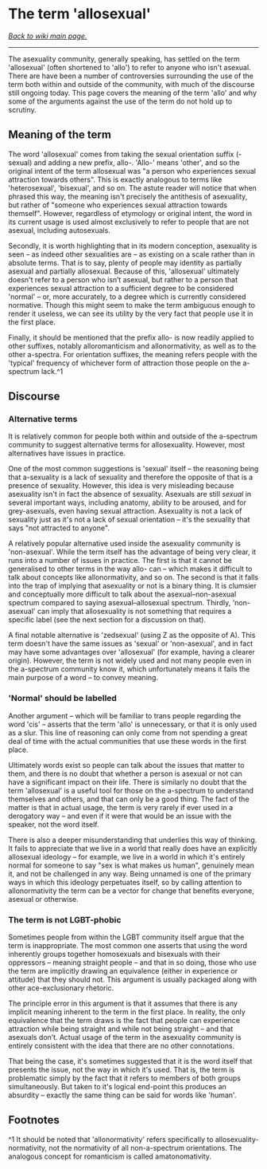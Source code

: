 # The term 'allosexual'

[*Back to wiki main page.*](https://github.com/MissTeapot/LGBT-Wikis/blob/main/github_wiki/asexuality/index.md)

-----

The asexuality community, generally speaking, has settled on the term 'allosexual' (often shortened to 'allo') to refer to anyone who isn't asexual. There are have been a number of controversies surrounding the use of the term both within and outside of the community, with much of the discourse still ongoing today. This page covers the meaning of the term 'allo' and why some of the arguments against the use of the term do not hold up to scrutiny.

## Meaning of the term

The word 'allosexual' comes from taking the sexual orientation suffix (-sexual) and adding a new prefix, allo-. 'Allo-' means 'other', and so the original intent of the term allosexual was "a person who experiences sexual attraction towards others". This is exactly analogous to terms like 'heterosexual', 'bisexual', and so on. The astute reader will notice that when phrased this way, the meaning isn't precisely the antithesis of asexuality, but rather of "someone who experiences sexual attraction towards themself". However, regardless of etymology or original intent, the word in its current usage is used almost exclusively to refer to people that are not asexual, including autosexuals.

Secondly, it is worth highlighting that in its modern conception, asexuality is seen – as indeed other sexualities are – as existing on a scale rather than in absolute terms. That is to say, plenty of people may identity as partially asexual and partially allosexual. Because of this, 'allosexual' ultimately doesn't refer to a person who isn’t asexual, but rather to a person that experiences sexual attraction to a sufficient degree to be considered 'normal' – or, more accurately, to a degree which is currently considered normative. Though this might seem to make the term ambiguous enough to render it useless, we can see its utility by the very fact that people use it in the first place.

Finally, it should be mentioned that the prefix allo- is now readily applied to other suffixes, notably alloromanticism and allonormativity, as well as to the other a-spectra. For orientation suffixes, the meaning refers people with the 'typical' frequency of whichever form of attraction those people on the a-spectrum lack.^1

## Discourse

### Alternative terms

It is relatively common for people both within and outside of the a-spectrum community to suggest alternative terms for allosexuality. However, most alternatives have issues in practice.

One of the most common suggestions is 'sexual' itself – the reasoning being that a-sexuality is a lack of sexuality and therefore the opposite of that is a presence of sexuality. However, this idea is very misleading because asexuality isn't in fact the absence of sexuality. Asexuals are still *sexual* in several important ways, including anatomy, ability to be aroused, and for grey-asexuals, even having sexual attraction. Asexuality is not a lack of sexuality just as it's not a lack of sexual orientation – it's the sexuality that says "not attracted to anyone".

A relatively popular alternative used inside the asexuality community is 'non-asexual'. While the term itself has the advantage of being very clear, it runs into a number of issues in practice. The first is that it cannot be generalised to other terms in the way allo- can – which makes it difficult to talk about concepts like allonormativity, and so on. The second is that it falls into the trap of implying that asexuality or not is a binary thing. It is clumsier and conceptually more difficult to talk about the asexual–non-asexual spectrum compared to saying asexual–allosexual spectrum. Thirdly, 'non-asexual' can imply that allosexuality is not something that requires a specific label (see the next section for a discussion on that).

A final notable alternative is 'zedsexual' (using Z as the opposite of A). This term doesn't have the same issues as 'sexual' or 'non-asexual', and in fact may have some advantages over 'allosexual' (for example, having a clearer origin). However, the term is not widely used and not many people even in the a-spectrum community know it, which unfortunately means it fails the main purpose of a word – to convey meaning.

### 'Normal' should be labelled

Another argument – which will be familiar to trans people regarding the word 'cis' – asserts that the term 'allo' is unnecessary, or that it is only used as a slur. This line of reasoning can only come from not spending a great deal of time with the actual communities that use these words in the first place.

Ultimately words exist so people can talk about the issues that matter to them, and there is no doubt that whether a person is asexual or not can have a significant impact on their life. There is similarly no doubt that the term 'allosexual' is a useful tool for those on the a-spectrum to understand themselves and others, and that can only be a good thing. The fact of the matter is that in actual usage, the term is very rarely if ever used in a derogatory way – and even if it were that would be an issue with the speaker, not the word itself.

There is also a deeper misunderstanding that underlies this way of thinking. It fails to appreciate that we live in a world that really does have an explicitly allosexual ideology – for example, we live in a world in which it's entirely normal for someone to say "sex is what makes us human", genuinely mean it, and not be challenged in any way. Being unnamed is one of the primary ways in which this ideology perpetuates itself, so by calling attention to allonormativity the term can be a vector for change that benefits everyone, asexual or otherwise.

### The term is not LGBT-phobic
Sometimes people from within the LGBT community itself argue that the term is inappropriate. The most common one asserts that using the word inherently groups together homosexuals and bisexuals with their oppressors – meaning straight people –  and that in so doing, those who use the term are implicitly drawing an equivalence (either in experience or attitude) that they should not. This argument is usually packaged along with other ace-exclusionary rhetoric.

The principle error in this argument is that it assumes that there is any implicit meaning inherent to the term in the first place. In reality, the only equivalence that the term draws is the fact that people can experience attraction while being straight and while not being straight – and that asexuals don’t. Actual usage of the term in the asexuality community is entirely consistent with the idea that there are no other connotations.

That being the case, it's sometimes suggested that it is the word itself that presents the issue, not the way in which it's used. That is, the term is problematic simply by the fact that it refers to members of both groups simultaneously. But taken to it's logical end-point this produces an absurdity – exactly the same thing can be said for words like 'human'.

## Footnotes

^1 It should be noted that 'allonormativity' refers specifically to allosexuality-normativity, not the normativity of all non-a-spectrum orientations. The analogous concept for romanticism is called amatonomativity.
